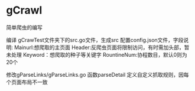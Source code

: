 # gCrawl
简单爬虫的编写

编译 gCrawTest文件夹下的src.go文件，生成src
配置config.json文件，字段说明:
Mainurl:想爬取的主页面 Header:反爬虫页面将限制访问，有时需加头部，暂未处理
Keyword：想爬取的种子等关键字 RountineNum:协程数目，默认0则为20个

修改gParseLinks/gParseLinks.go 函数parseDetail 定义自定义抓取规则，因每个页面布局不一致
